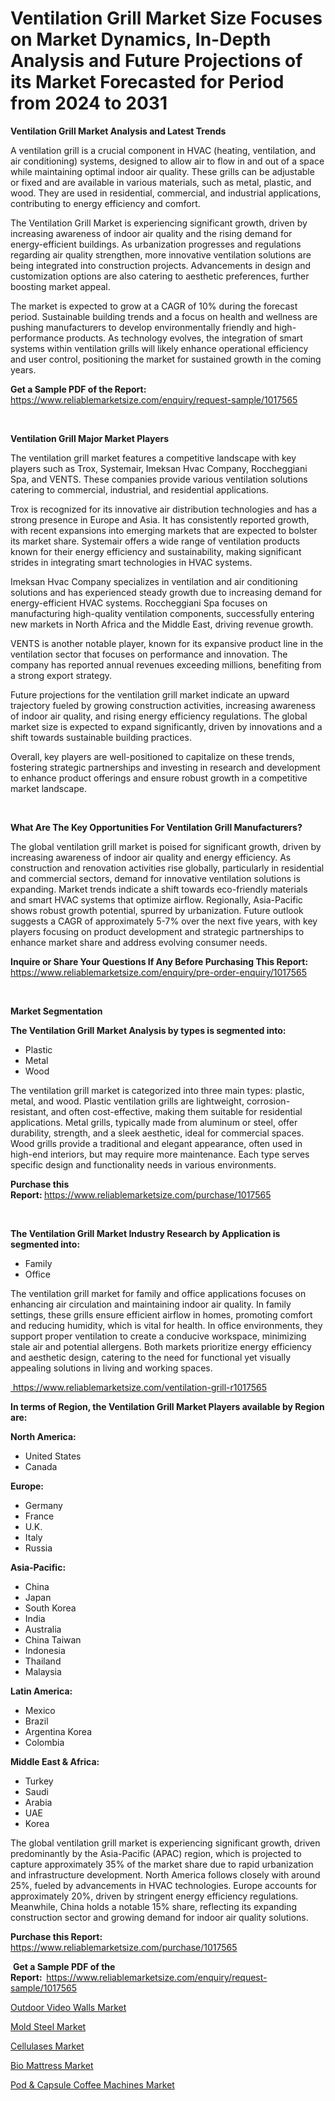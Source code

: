 <p><h1>Ventilation Grill Market Size Focuses on Market Dynamics, In-Depth Analysis and Future Projections of its Market Forecasted for Period from 2024 to 2031</h1></p><p><strong>Ventilation Grill Market Analysis and Latest Trends</strong></p>
<p><p>A ventilation grill is a crucial component in HVAC (heating, ventilation, and air conditioning) systems, designed to allow air to flow in and out of a space while maintaining optimal indoor air quality. These grills can be adjustable or fixed and are available in various materials, such as metal, plastic, and wood. They are used in residential, commercial, and industrial applications, contributing to energy efficiency and comfort.</p><p>The Ventilation Grill Market is experiencing significant growth, driven by increasing awareness of indoor air quality and the rising demand for energy-efficient buildings. As urbanization progresses and regulations regarding air quality strengthen, more innovative ventilation solutions are being integrated into construction projects. Advancements in design and customization options are also catering to aesthetic preferences, further boosting market appeal. </p><p>The market is expected to grow at a CAGR of 10% during the forecast period. Sustainable building trends and a focus on health and wellness are pushing manufacturers to develop environmentally friendly and high-performance products. As technology evolves, the integration of smart systems within ventilation grills will likely enhance operational efficiency and user control, positioning the market for sustained growth in the coming years.</p></p>
<p><strong>Get a Sample PDF of the Report:&nbsp;</strong> <a href="https://www.reliablemarketsize.com/enquiry/request-sample/1017565">https://www.reliablemarketsize.com/enquiry/request-sample/1017565</a></p>
<p>&nbsp;</p>
<p><strong>Ventilation Grill Major Market Players</strong></p>
<p><p>The ventilation grill market features a competitive landscape with key players such as Trox, Systemair, Imeksan Hvac Company, Roccheggiani Spa, and VENTS. These companies provide various ventilation solutions catering to commercial, industrial, and residential applications.</p><p>Trox is recognized for its innovative air distribution technologies and has a strong presence in Europe and Asia. It has consistently reported growth, with recent expansions into emerging markets that are expected to bolster its market share. Systemair offers a wide range of ventilation products known for their energy efficiency and sustainability, making significant strides in integrating smart technologies in HVAC systems.</p><p>Imeksan Hvac Company specializes in ventilation and air conditioning solutions and has experienced steady growth due to increasing demand for energy-efficient HVAC systems. Roccheggiani Spa focuses on manufacturing high-quality ventilation components, successfully entering new markets in North Africa and the Middle East, driving revenue growth.</p><p>VENTS is another notable player, known for its expansive product line in the ventilation sector that focuses on performance and innovation. The company has reported annual revenues exceeding millions, benefiting from a strong export strategy.</p><p>Future projections for the ventilation grill market indicate an upward trajectory fueled by growing construction activities, increasing awareness of indoor air quality, and rising energy efficiency regulations. The global market size is expected to expand significantly, driven by innovations and a shift towards sustainable building practices.</p><p>Overall, key players are well-positioned to capitalize on these trends, fostering strategic partnerships and investing in research and development to enhance product offerings and ensure robust growth in a competitive market landscape.</p></p>
<p>&nbsp;</p>
<p><strong>What Are The Key Opportunities For Ventilation Grill Manufacturers?</strong></p>
<p><p>The global ventilation grill market is poised for significant growth, driven by increasing awareness of indoor air quality and energy efficiency. As construction and renovation activities rise globally, particularly in residential and commercial sectors, demand for innovative ventilation solutions is expanding. Market trends indicate a shift towards eco-friendly materials and smart HVAC systems that optimize airflow. Regionally, Asia-Pacific shows robust growth potential, spurred by urbanization. Future outlook suggests a CAGR of approximately 5-7% over the next five years, with key players focusing on product development and strategic partnerships to enhance market share and address evolving consumer needs.</p></p>
<p><strong>Inquire or Share Your Questions If Any Before Purchasing This Report:</strong> <a href="https://www.reliablemarketsize.com/enquiry/pre-order-enquiry/1017565">https://www.reliablemarketsize.com/enquiry/pre-order-enquiry/1017565</a></p>
<p>&nbsp;</p>
<p><strong>Market Segmentation</strong></p>
<p><strong>The Ventilation Grill Market Analysis by types is segmented into:</strong></p>
<p><ul><li>Plastic</li><li>Metal</li><li>Wood</li></ul></p>
<p><p>The ventilation grill market is categorized into three main types: plastic, metal, and wood. Plastic ventilation grills are lightweight, corrosion-resistant, and often cost-effective, making them suitable for residential applications. Metal grills, typically made from aluminum or steel, offer durability, strength, and a sleek aesthetic, ideal for commercial spaces. Wood grills provide a traditional and elegant appearance, often used in high-end interiors, but may require more maintenance. Each type serves specific design and functionality needs in various environments.</p></p>
<p><strong>Purchase this Report:&nbsp;</strong><a href="https://www.reliablemarketsize.com/purchase/1017565">https://www.reliablemarketsize.com/purchase/1017565</a></p>
<p>&nbsp;</p>
<p><strong>The Ventilation Grill Market Industry Research by Application is segmented into:</strong></p>
<p><ul><li>Family</li><li>Office</li></ul></p>
<p><p>The ventilation grill market for family and office applications focuses on enhancing air circulation and maintaining indoor air quality. In family settings, these grills ensure efficient airflow in homes, promoting comfort and reducing humidity, which is vital for health. In office environments, they support proper ventilation to create a conducive workspace, minimizing stale air and potential allergens. Both markets prioritize energy efficiency and aesthetic design, catering to the need for functional yet visually appealing solutions in living and working spaces.</p></p>
<p><a href="https://www.reliablemarketsize.com/ventilation-grill-r1017565">&nbsp;https://www.reliablemarketsize.com/ventilation-grill-r1017565</a></p>
<p><strong>In terms of Region, the Ventilation Grill Market Players available by Region are:</strong></p>
<p>
    <p> <strong> North America: </strong>
        <ul>
            <li>United States</li>
            <li>Canada</li>
        </ul>
        </p> 
    <p> <strong> Europe: </strong>
        <ul>
            <li>Germany</li>
            <li>France</li>
            <li>U.K.</li>
            <li>Italy</li>
            <li>Russia</li>
        </ul>
        </p> 
    <p> <strong> Asia-Pacific: </strong>
        <ul>
            <li>China</li>
            <li>Japan</li>
            <li>South Korea</li>
            <li>India</li>
            <li>Australia</li>
            <li>China Taiwan</li>
            <li>Indonesia</li>
            <li>Thailand</li>
            <li>Malaysia</li>
        </ul>
        </p> 
    <p> <strong> Latin America: </strong>
        <ul>
            <li>Mexico</li>
            <li>Brazil</li>
            <li>Argentina Korea</li>
            <li>Colombia</li>
        </ul>
        </p> 
    <p> <strong> Middle East & Africa: </strong>
        <ul>
            <li>Turkey</li>
            <li>Saudi</li>
            <li>Arabia</li>
            <li>UAE</li>
            <li>Korea</li>
        </ul>
    </p>
    </p>
<p><p>The global ventilation grill market is experiencing significant growth, driven predominantly by the Asia-Pacific (APAC) region, which is projected to capture approximately 35% of the market share due to rapid urbanization and infrastructure development. North America follows closely with around 25%, fueled by advancements in HVAC technologies. Europe accounts for approximately 20%, driven by stringent energy efficiency regulations. Meanwhile, China holds a notable 15% share, reflecting its expanding construction sector and growing demand for indoor air quality solutions.</p></p>
<p><strong>Purchase this Report: </strong><a href="https://www.reliablemarketsize.com/purchase/1017565">https://www.reliablemarketsize.com/purchase/1017565</a></p>
<p>&nbsp;<strong>Get a Sample PDF of the Report:&nbsp;&nbsp;</strong><a href="https://www.reliablemarketsize.com/enquiry/request-sample/1017565">https://www.reliablemarketsize.com/enquiry/request-sample/1017565</a></p>
<p><strong></strong></p>
<p><p><a href="https://www.linkedin.com/pulse/outdoor-video-walls-industry-sector-market-dynamics-future-8esfe?trackingId=ctmIC0QRRz2%2FrXUNiF0DfA%3D%3D">Outdoor Video Walls Market</a></p><p><a href="https://issuu.com/reportprime-2/docs/mold-steel-market-size-2030.pptx_bff425c58f7cb2">Mold Steel Market</a></p><p><a href="https://issuu.com/reportprime-2/docs/cellulases-market-size-2030.pptx_9809fe08ed360d">Cellulases Market</a></p><p><a href="https://medium.com/@ikki1019/the-global-bio-mattress-market-is-at-the-forefront-of-innovation-driving-rapid-industry-2957ed124359">Bio Mattress Market</a></p><p><a href="https://www.linkedin.com/pulse/global-pod-capsule-coffee-machines-industry-research-report-dgmve?trackingId=kCXz0%2FNuRAKTomF13RA%2Bjg%3D%3D">Pod & Capsule Coffee Machines Market</a></p></p>